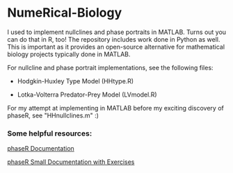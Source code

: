 # NumeRical-Biology

I used to implement nullclines and phase portraits in MATLAB. Turns out you can do that in R, too! The repository includes work done in Python as well. This is important as it provides an open-source alternative for mathematical biology projects typically done in MATLAB.

For nullcline and phase portrait implementations, see the following files:

* Hodgkin-Huxley Type Model (HHtype.R)

* Lotka-Volterra Predator-Prey Model (LVmodel.R)

For my attempt at implementing in MATLAB before my exciting discovery of phaseR, see "HHnullclines.m" :)

### Some helpful resources:

[phaseR Documentation](https://cran.r-project.org/web/packages/phaseR/phaseR.pdf)

[phaseR Small Documentation with Exercises](https://cran.r-project.org/web/packages/phaseR/vignettes/my-vignette.html)
